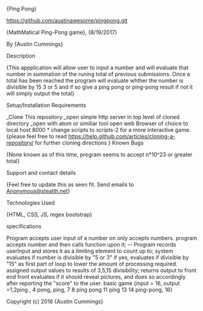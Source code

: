 {Ping Pong}

https://github.com/austinawesome/pingpong.git

{MathMatical Ping-Pong game}, {8/19/2017}

By {Austin Cummings}

Description

{This appplication will allow user to input a number and will evaluate that number in summation of the runing total of previous submissions. Once a total has been reached the program will evaluate whther the number is divisible by 15 3 or 5 and if so give a ping pong or ping-pong result if not it will simply output the total}

Setup/Installation Requirements

_Clone This repository
_open simple http server in top level of cloned directory
_open with atom or similiar tool
open web Browser of choice to local host 8000 * change scripts to scripts-2 for a more interactive game. {please feel free to read https://help.github.com/articles/cloning-a-repository/ for further cloning directions }
Known Bugs

{None known as of this time, program seems to accept n*10^23 or greater total}

Support and contact details

{Feel free to update this as seen fit. Send emails to Anonymous@stealth.net}

Technologies Used

{HTML, CSS, JS, regex bootstrap}

specifications

Program accepts user input of a number on only accepts numbers.
program accepts number and then calls function upon it; --  Program records userInput and stores it as a limiting element to count up to;
 system evaluates if number is divisible by "5 or 3" if yes, evaluates if divisible by "15" as first part of loop to lower the amount of processing required. assigned output values to results of 3,5,15 divisibility; returns output to front end front evaluates if it should reveal pictures, and does so accordingly after reporting the "score" to the user. basic game {input = 16, output =1,2ping , 4 pong, ping, 7 8 ping pong 11 ping 13 14 ping-pong, 16}

Copyright (c) 2016 {Austin Cummings}
